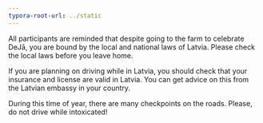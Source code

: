 ```yaml
---
typora-root-url: ../static
---
```


All participants are reminded that despite going to the farm to celebrate DeJā, you are bound by the local and national laws of Latvia. Please check the local laws before you leave home.

If you are planning on driving while in Latvia, you should check that your insurance and license are valid in Latvia. You can get advice on this from the Latvian embassy in your country.

During this time of year, there are many checkpoints on the roads. Please, do not drive while intoxicated!



